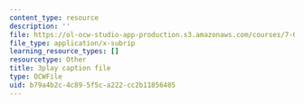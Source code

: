 ```yaml
---
content_type: resource
description: ''
file: https://ol-ocw-studio-app-production.s3.amazonaws.com/courses/7-01sc-fundamentals-of-biology-fall-2011/b79a4b2c4c895f5ca222cc2b11856485_SxaoWJ2gkzc.vtt
file_type: application/x-subrip
learning_resource_types: []
resourcetype: Other
title: 3play caption file
type: OCWFile
uid: b79a4b2c-4c89-5f5c-a222-cc2b11856485
---
```

